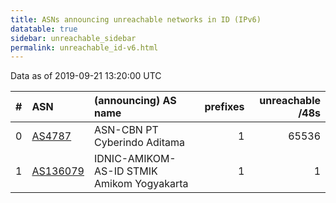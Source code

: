 ```yaml
---
title: ASNs announcing unreachable networks in ID (IPv6)
datatable: true
sidebar: unreachable_sidebar
permalink: unreachable_id-v6.html
---
```


Data as of 2019-09-21 13:20:00 UTC


<div class="datatable-begin"></div>

|   # | ASN                                      | (announcing) AS name                       |   prefixes |   unreachable /48s |
|----:|:-----------------------------------------|:-------------------------------------------|-----------:|-------------------:|
|   0 | [AS4787](unreachable_AS4787-v6.html)     | ASN-CBN PT Cyberindo Aditama               |          1 |              65536 |
|   1 | [AS136079](unreachable_AS136079-v6.html) | IDNIC-AMIKOM-AS-ID STMIK Amikom Yogyakarta |          1 |                  1 |

<div class="datatable-end"></div>